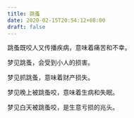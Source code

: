 ```yaml
---
title: 跳蚤
date: 2020-02-15T20:54:12+08:00
draft: false
---
```


跳蚤既咬人又传播疾病，意味着痛苦和不幸。

梦见跳蚤，会受到小人的损害。

梦见抓跳蚤，意味着财产损失。

梦见晚上被跳蚤咬，意味着生病和失眠。

梦见白天被跳蚤咬，是生意亏损的兆头。